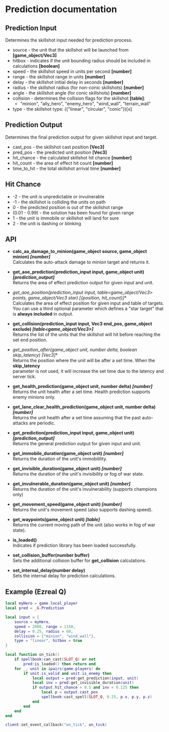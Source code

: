 # Prediction documentation

## Prediction Input

Determines the skillshot input needed for prediction process.

* source - the unit that the skillshot will be launched from **[game_object/Vec3]**
* hitbox - indicates if the unit bounding radius should be included in calculations **[boolean]**
* speed - the skillshot speed in units per second **[number]**
* range - the skillshot range in units **[number]**
* delay - the skillshot initial delay in seconds **[number]**
* radius - the skillshot radius (for non-conic skillshots) **[number]**
* angle - the skillshot angle (for conic skillshots) **[number]**
* collision - determines the collision flags for the skillshot **[table]**:
  * "minion", "ally_hero", "enemy_hero", "wind_wall", "terrain_wall"
* type - the skillshot type: ({"linear", "circular", "conic"})[x]

## Prediction Output

Determines the final prediction output for given skillshot input and target.

* cast_pos - the skillshot cast position **[Vec3]**
* pred_pos - the predicted unit position **[Vec3]**
* hit_chance - the calculated skillshot hit chance **[number]**
* hit_count - the area of effect hit count **[number]**
* time_to_hit - the total skillshot arrival time **[number]**

## Hit Chance

* -2 - the unit is unpredictable or invulnerable
* -1 - the skillshot is colliding the units on path
* 0 - the predicted position is out of the skillshot range
* (0.01 - 0.99) - the solution has been found for given range
* 1 - the unit is immobile or skillshot will land for sure
* 2 - the unit is dashing or blinking

## API

* **calc_aa_damage_to_minion(game_object source, game_object minion) _[number]_**  
  Calculates the auto-attack damage to minion target and returns it.

* **get_aoe_prediction(prediction_input input, game_object unit) _[prediction_output]_**  
  Returns the area of effect prediction output for given input and unit.

* **get_aoe_position(prediction_input input, table<game_object/Vec3> points, game_object/Vec3 star*) _[{position, hit_count}]_**  
  Calculates the area of effect position for given input and table of targets.  
  You can use a third optional parameter which defines a "star target" that is **always included** in output.

* **get_collision(prediction_input input, Vec3 end_pos, game_object exclude) _[table<game_object/Vec3>]_**  
  Returns the list of the units that the skillshot will hit before reaching the set end position.

* **get_position_after(game_object unit, number delta, boolean skip_latency*) _[Vec3]_**  
  Returns the position where the unit will be after a set time. When the **skip_latency**  
  parameter is not used, it will increase the set time due to the latency and server tick.

* **get_health_prediction(game_object unit, number delta) _[number]_**  
  Returns the unit health after a set time. Health prediction supports enemy minions only.

* **get_lane_clear_health_prediction(game_object unit, number delta) _[number]_**  
  Returns the unit health after a set time assuming that the past auto-attacks are periodic.

* **get_prediction(prediction_input input, game_object unit) _[prediction_output]_**  
  Returns the general prediction output for given input and unit.

* **get_immobile_duration(game_object unit) _[number]_**  
  Returns the duration of the unit's immobilility.

* **get_invisible_duration(game_object unit) _[number]_**  
  Returns the duration of the unit's invisibility or fog of war state.

* **get_invulnerable_duration(game_object unit) _[number]_**  
  Returns the duration of the unit's invulnerability (supports champions only)

* **get_movement_speed(game_object unit) _[number]_**  
  Returns the unit's movement speed (also supports dashing speed).

* **get_waypoints(game_object unit) _[table<Vec3>]_**  
  Returns the current moving path of the unit (also works in fog of war state).

* **is_loaded()**  
  Indicates if prediction library has been loaded successfully.

* **set_collision_buffer(number buffer)**  
  Sets the additional collision buffer for **get_collision** calculations.

* **set_internal_delay(number delay)**  
  Sets the internal delay for prediction calculations.

## Example (Ezreal Q)

```lua
local myHero = game.local_player
local pred = _G.Prediction

local input = {
    source = myHero,
    speed = 2000, range = 1150,
    delay = 0.25, radius = 60,
    collision = {"minion", "wind_wall"},
    type = "linear", hitbox = true
}

local function on_tick()
    if spellbook:can_cast(SLOT_Q) or not
        pred:is_loaded() then return end
    for _, unit in ipairs(game.players) do
        if unit.is_valid and unit.is_enemy then
            local output = pred:get_prediction(input, unit)
            local inv = pred:get_invisible_duration(unit)
            if output.hit_chance > 0.5 and inv < 0.125 then
                local p = output.cast_pos
                spellbook:cast_spell(SLOT_Q, 0.25, p.x, p.y, p.z)
            end
        end
    end
end

client:set_event_callback("on_tick", on_tick)
```
